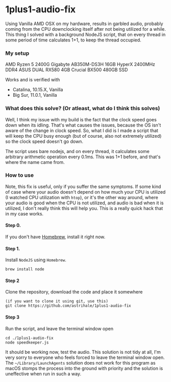# 1plus1-audio-fix
Using Vanilla AMD OSX on my hardware, results in garbled audio, probably coming from the CPU downclocking itself after not being utilized for a while. This thing I solved with a background NodeJS script, that on every thread in some period of time calculates 1+1, to keep the thread occupied.

### My setup
AMD Ryzen 5 2400G
Gigabyte AB350M-DS3H
16GB HyperX 2400MHz DDR4
ASUS DUAL RX580 4GB
Crucial BX500 480GB SSD

Works and is verified with
- Catalina, 10.15.X, Vanilla
- Big Sur, 11.0.1, Vanilla

### What does this solve? (Or atleast, what do I think this solves)
Well, I think my issue with my build is the fact that the clock speed goes down when its idling. That's what causes the issues, because the OS isn't aware of the change in clock speed. So, what I did is I made a script that will keep the CPU busy enough (but of course, also not extremely utilized) so the clock speed doesn't go down.

The script uses bare nodejs, and on every thread, it calculates some arbitrary arithmetic operation every 0.1ms. This was 1+1 before, and that's where the name came from.

### How to use

Note, this fix is useful, only if you suffer the same symptoms. If some kind of case where your audio doesn't depend on how much your CPU is utilized (I watched CPU utilization with `htop`), or it's the other way around, where your audio is good when the CPU is not utilized, and audio is bad when it is utilized, I don't really think this will help you. This is a really quick hack that in my case works.

#### Step 0.
If you don't have [Homebrew](https://brew.sh), install it right now.

#### Step 1.
Install `NodeJS` using `Homebrew`.
```
brew install node
```

#### Step 2
Clone the repository, download the code and place it somewhere
```
(if you want to clone it using git, use this)
git clone https://github.com/astrihale/1plus1-audio-fix
```

#### Step 3
Run the script, and leave the terminal window open
```
cd ./1plus1-audio-fix
node speedkeeper.js
```

It should be working now, test the audio.
This solution is not tidy at all, I'm very sorry to everyone who feels forced to leave the terminal window open. The `~/Library/LaunchAgents` solution does not work for this program as macOS stomps the process into the ground with priority and the solution is uneffective when run in such a way.

